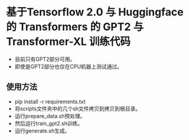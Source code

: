 # 基于Tensorflow 2.0 与 Huggingface 的 Transformers 的 GPT2 与 Transformer-XL 训练代码

- 目前只有GPT2部分可用。
- 即使是GPT2部分也仅在CPU机器上测试通过。

## 使用方法

- pip install -r requirements.txt
- 将scripts文件夹中的几个sh文件拷贝到拷贝到根目录。
- 运行prepare_data.sh预处理。
- 然后运行train_gpt2.sh训练。
- 运行generate.sh生成。
